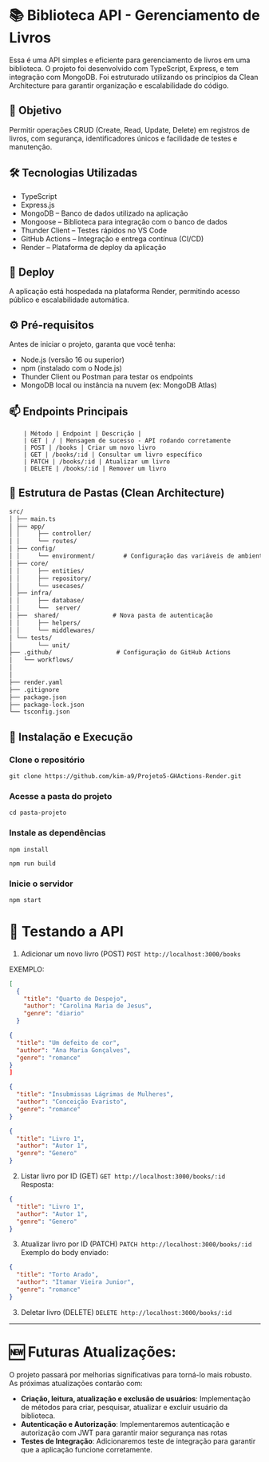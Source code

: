 # 📚 Biblioteca API - Gerenciamento de Livros

Essa é uma API simples e eficiente para gerenciamento de livros em uma biblioteca. O projeto foi desenvolvido com TypeScript, Express, e tem integração com MongoDB. Foi estruturado utilizando os princípios da Clean Architecture para garantir organização e escalabilidade do código.

## 📌 Objetivo
Permitir operações CRUD (Create, Read, Update, Delete) em registros de livros, com segurança, identificadores únicos e facilidade de testes e manutenção.


## 🛠️ Tecnologias Utilizadas
- TypeScript
- Express.js
- MongoDB – Banco de dados utilizado na aplicação
- Mongoose – Biblioteca para integração com o banco de dados
- Thunder Client – Testes rápidos no VS Code
- GitHub Actions – Integração e entrega contínua (CI/CD)
- Render – Plataforma de deploy da aplicação


## 🚀 Deploy
A aplicação está hospedada na plataforma Render, permitindo acesso público e escalabilidade automática.

## ⚙️ Pré-requisitos
Antes de iniciar o projeto, garanta que você tenha:
- Node.js (versão 16 ou superior)
- npm (instalado com o Node.js)
- Thunder Client ou Postman para testar os endpoints
- MongoDB local ou instância na nuvem (ex: MongoDB Atlas)

## 📫 Endpoints Principais
```console
    | Método | Endpoint | Descrição | 
    | GET | / | Mensagem de sucesso - API rodando corretamente
    | POST | /books | Criar um novo livro 
    | GET | /books/:id | Consultar um livro específico 
    | PATCH | /books/:id | Atualizar um livro 
    | DELETE | /books/:id | Remover um livro 
```


## 📁 Estrutura de Pastas (Clean Architecture)
```markdown
src/
│ ├── main.ts                 
│ ├── app/
│ │     ├── controller/       
│ │     └── routes/     
│ ├── config/  
│ │     └── environment/        # Configuração das variáveis de ambiente
│ ├── core/
│ │     ├── entities/
│ │     ├── repository/
│ │     └── usecases/
│ ├── infra/
│ │     ├── database/
│ │     └──  server/       
│ ├──  shared/               # Nova pasta de autenticação
│ │     ├── helpers/
│ │     └── middlewares/
│ └── tests/
│       └── unit/
├── .github/                  # Configuração do GitHub Actions
│   └── workflows/
│       
│
├── render.yaml
├── .gitignore
├── package.json
├── package-lock.json
└── tsconfig.json
```


## 🚀 Instalação e Execução
### Clone o repositório
```console
git clone https://github.com/kim-a9/Projeto5-GHActions-Render.git

```
###  Acesse a pasta do projeto
```console
cd pasta-projeto

```
###  Instale as dependências
```console
npm install

```
```console
npm run build

```
###  Inicie o servidor
```console
npm start

```

# 🧪 Testando a API
1. Adicionar um novo livro (POST)
`POST http://localhost:3000/books
`

EXEMPLO:
```json
[
  {
    "title": "Quarto de Despejo",
    "author": "Carolina Maria de Jesus",
    "genre": "diario"
  }
  ```
  ```json
  {
    "title": "Um defeito de cor",
    "author": "Ana Maria Gonçalves",
    "genre": "romance"
  }
]
```
```json
{
  "title": "Insubmissas Lágrimas de Mulheres",
  "author": "Conceição Evaristo",
  "genre": "romance"
}
```
```json
{
  "title": "Livro 1",
  "author": "Autor 1",
  "genre": "Genero"
}
```

2. Listar livro por ID (GET)
`GET http://localhost:3000/books/:id
`
Resposta:
```json
{
  "title": "Livro 1",
  "author": "Autor 1",
  "genre": "Genero"
}
```
3. Atualizar livro por ID (PATCH)
`PATCH http://localhost:3000/books/:id
`
Exemplo do body enviado:
```json
{
  "title": "Torto Arado",
  "author": "Itamar Vieira Junior",
  "genre": "romance"
}
```
3. Deletar livro (DELETE)
`DELETE http://localhost:3000/books/:id
`
---

# 🆕 Futuras Atualizações:

O projeto passará por melhorias significativas para torná-lo mais robusto. As próximas atualizações contarão com:
- **Criação, leitura, atualização e exclusão de usuários**: Implementação de métodos para criar, pesquisar, atualizar e excluir usuário da biblioteca.
- **Autenticação e Autorização**: Implementaremos autenticação e autorização com JWT para garantir maior segurança nas rotas
- **Testes de Integração**: Adicionaremos teste de integração para garantir que a aplicação funcione corretamente.